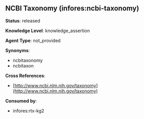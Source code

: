[//]: # (DO NOT MANUALLY EDIT THIS FILE. IT IS GENERATED FROM A TEMPLATE.)

## NCBI Taxonomy (infores:ncbi-taxonomy)

**Status**: released
  
**Knowledge Level**: knowledge_assertion
  
**Agent Type**: not_provided

**Synonyms**:

- ncbitaxonomy
- ncbitaxon

**Cross References**:

- [http://www.ncbi.nlm.nih.gov/taxonomy](http://www.ncbi.nlm.nih.gov/taxonomy)


**Consumed by**:

- infores:rtx-kg2